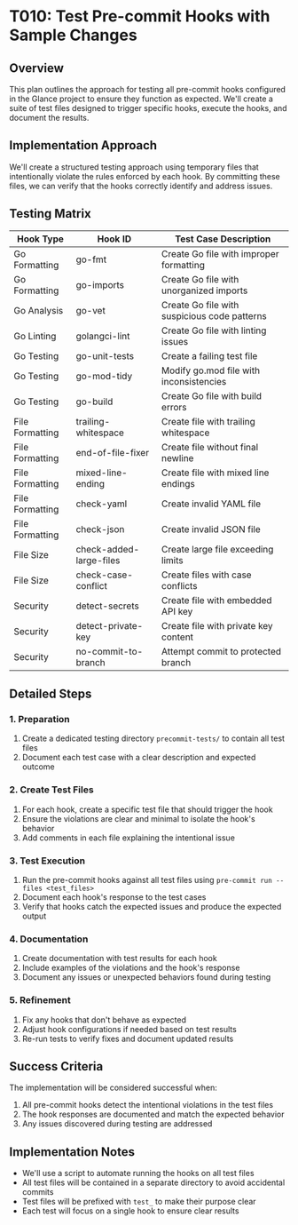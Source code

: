 # T010: Test Pre-commit Hooks with Sample Changes

## Overview

This plan outlines the approach for testing all pre-commit hooks configured in the Glance project to ensure they function as expected. We'll create a suite of test files designed to trigger specific hooks, execute the hooks, and document the results.

## Implementation Approach

We'll create a structured testing approach using temporary files that intentionally violate the rules enforced by each hook. By committing these files, we can verify that the hooks correctly identify and address issues.

## Testing Matrix

| Hook Type | Hook ID | Test Case Description |
|-----------|---------|------------------------|
| Go Formatting | go-fmt | Create Go file with improper formatting |
| Go Formatting | go-imports | Create Go file with unorganized imports |
| Go Analysis | go-vet | Create Go file with suspicious code patterns |
| Go Linting | golangci-lint | Create Go file with linting issues |
| Go Testing | go-unit-tests | Create a failing test file |
| Go Testing | go-mod-tidy | Modify go.mod file with inconsistencies |
| Go Testing | go-build | Create Go file with build errors |
| File Formatting | trailing-whitespace | Create file with trailing whitespace |
| File Formatting | end-of-file-fixer | Create file without final newline |
| File Formatting | mixed-line-ending | Create file with mixed line endings |
| File Formatting | check-yaml | Create invalid YAML file |
| File Formatting | check-json | Create invalid JSON file |
| File Size | check-added-large-files | Create large file exceeding limits |
| File Size | check-case-conflict | Create files with case conflicts |
| Security | detect-secrets | Create file with embedded API key |
| Security | detect-private-key | Create file with private key content |
| Security | no-commit-to-branch | Attempt commit to protected branch |

## Detailed Steps

### 1. Preparation
1. Create a dedicated testing directory `precommit-tests/` to contain all test files
2. Document each test case with a clear description and expected outcome

### 2. Create Test Files
1. For each hook, create a specific test file that should trigger the hook
2. Ensure the violations are clear and minimal to isolate the hook's behavior
3. Add comments in each file explaining the intentional issue

### 3. Test Execution
1. Run the pre-commit hooks against all test files using `pre-commit run --files <test_files>`
2. Document each hook's response to the test cases
3. Verify that hooks catch the expected issues and produce the expected output

### 4. Documentation
1. Create documentation with test results for each hook
2. Include examples of the violations and the hook's response
3. Document any issues or unexpected behaviors found during testing

### 5. Refinement
1. Fix any hooks that don't behave as expected
2. Adjust hook configurations if needed based on test results
3. Re-run tests to verify fixes and document updated results

## Success Criteria

The implementation will be considered successful when:
1. All pre-commit hooks detect the intentional violations in the test files
2. The hook responses are documented and match the expected behavior
3. Any issues discovered during testing are addressed

## Implementation Notes

- We'll use a script to automate running the hooks on all test files
- All test files will be contained in a separate directory to avoid accidental commits
- Test files will be prefixed with `test_` to make their purpose clear
- Each test will focus on a single hook to ensure clear results
